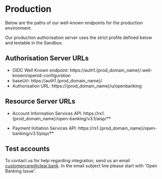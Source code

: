 # Production

Below are the paths of our well-known endpoints for the production environment.

Our production authorisation server uses the strict profile defined below and testable in the Sandbox.

## Authorisation Server URLs
- OIDC Well Known endpoint: https://auth1.{prod_domain_name}/.well-known/openid-configuration
- baseUrl: https://auth1.{prod_domain_name}/
- Authorisation URL: https://{prod_domain_name}/u/openbanking

## Resource Server URLs
- Account Information Services API: https://rs1.{prod_domain_name}/open-banking/v3.1/aisp/**

- Payment Initiation Services API: https://rs1.{prod_domain_name}/open-banking/v3.1/pisp/**

## Test accounts
To contact us for help regarding integration, send us an email customercare@clear.bank. In the email subject line please start with 'Open Banking Issue'.
